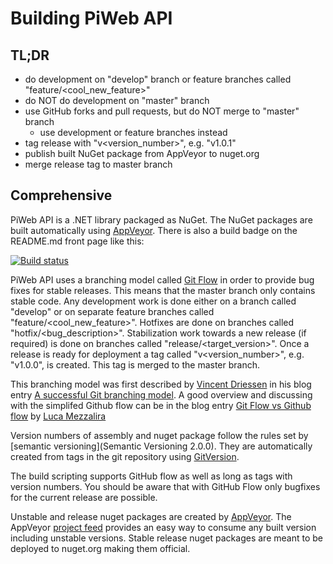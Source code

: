 Building PiWeb API
==================

TL;DR
-----

* do development on "develop" branch or feature branches called "feature/<cool_new_feature>"
* do NOT do development on "master" branch
* use GitHub forks and pull requests, but do NOT merge to "master" branch
    * use development or feature branches instead
* tag release with "v<version_number>", e.g. "v1.0.1"
* publish built NuGet package from AppVeyor to nuget.org
* merge release tag to master branch

Comprehensive
-------------

PiWeb API is a .NET library packaged as NuGet. The NuGet packages are built automatically using
[AppVeyor](https://ci.appveyor.com/project/czjlorenz/piweb-api). There is also a build badge on
the README.md front page like this:

[![Build status](https://ci.appveyor.com/api/projects/status/q48run5x0ge40h9p?svg=true)](https://ci.appveyor.com/project/czjlorenz/piweb-api)

PiWeb API uses a branching model called
[Git Flow](http://nvie.com/posts/a-successful-git-branching-model/)
in order to provide bug fixes for stable releases. This means that the master branch
only contains stable code. Any development work is done either on a branch called "develop"
or on separate feature branches called "feature/<cool_new_feature>". Hotfixes are done
on branches called "hotfix/<bug_description>". Stabilization work towards a new
release (if required) is done on branches called "release/<target_version>". Once a
release is ready for deployment a tag called "v<version_number>", e.g. "v1.0.0", is
created. This tag is merged to the master branch.

This branching model was first described by [Vincent Driessen](http://nvie.com/) in
his blog entry
[A successful Git branching model](http://nvie.com/posts/a-successful-git-branching-model/).
A good overview and discussing with the simplifed Github flow can be in the blog entry
[Git Flow vs Github flow](https://lucamezzalira.com/2014/03/10/git-flow-vs-github-flow/)
by [Luca Mezzalira](https://lucamezzalira.com/)

Version numbers of assembly and nuget package follow the rules set by
[semantic versioning](Semantic Versioning 2.0.0). They are automatically created
from tags in the git repository using
[GitVersion](https://gitversion.readthedocs.io/en/latest/examples/).

The build scripting supports GitHub flow as well as long as tags with version
numbers. You should be aware that with GitHub Flow only bugfixes for the
current release are possible.

Unstable and release nuget packages are created by [AppVeyor](https://ci.appveyor.com/project/czjlorenz/piweb-api).
The AppVeyor [project feed](https://ci.appveyor.com/nuget/piweb-api) provides
an easy way to consume any built version including unstable versions.
Stable release nuget packages are meant to be deployed to nuget.org making them
official.